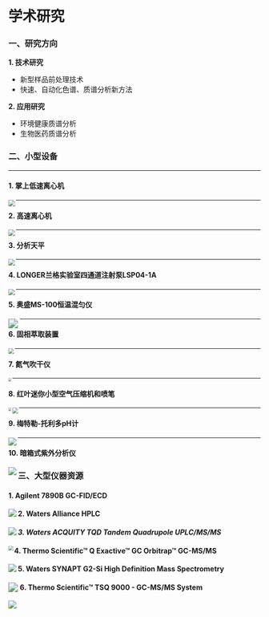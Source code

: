 # 学术研究

### 一、研究方向

**1. 技术研究**

- 新型样品前处理技术
- 快速、自动化色谱、质谱分析新方法

**2. 应用研究**

- 环境健康质谱分析
- 生物医药质谱分析

### 二、小型设备

------

#### **1. 掌上低速离心机**

<img src="../image/minicentrifugator.jpg" style="zoom:80%;" align='left' >



------

#### **2. 高速离心机**

<img src="../image/centrifugator.jpg" style="zoom:80%;" align='left' >



------

#### **3. 分析天平**

<img src="../image/balance.jpg" style="zoom:80%;" align='left' >



------
#### **4. LONGER兰格实验室四通道注射泵LSP04-1A**

<img src="../image/Longer LSP04-1A.jpg" style="zoom:80%;" align='left' >



------
#### **5. 奥盛MS-100恒温混匀仪**

<img src="../image/MS-100.jpg" style="zoom:120%;" align='left' >



------
#### **6. 固相萃取装置**

<img src="../image/SPE.jpg" style="zoom:67%;" align='left' >



------
#### **7. 氮气吹干仪**

<img src="../image/N2.png" style="zoom:40%;" align='left'>



------
#### **8. 红叶迷你小型空气压缩机和喷笔**



<img src="../image/Taiwan leaves.jpg" style="zoom:40%;" align='left'>

<img src="../image/aribrush.jpg" style="zoom:70%;" align='left'>



------
#### **9. 梅特勒-托利多pH计**

<img src="../image/pH.jpg" style="zoom:100%;" align='left'>



------
#### **10. 暗箱式紫外分析仪**

<img src="../image/UV.jpg" style="zoom:100%;" align='left'>



### 三、大型仪器资源

#### **1. Agilent 7890B GC-FID/ECD**

<img src="../image/7890b_7693_730x730_lg_11040.png" style="zoom:100%;" align='left'>

#### **2. Waters Alliance HPLC**

<img src="../image/Alliance-PLUS-HPLC-with-RI-PDA-ELSD-Detectors.jpg" style="zoom:100%;" align='left'>

#### ***3. Waters ACQUITY TQD Tandem Quadrupole UPLC/MS/MS***

<img src="../image/Xevo_TQ-S_MS_with_Acquity_UHPLC_LCMSMS.jpg" style="zoom:60%;" align='left'>

#### **4. Thermo Scientific™ Q Exactive™ GC Orbitrap™ GC-MS/MS**

<img src="../image/QExactive-GCMSMS-Orbitrap-with-Autosampler-frontangle-1335x1183.webp" style="zoom:100%;" align='left'>

#### **5. Waters SYNAPT G2-Si High Definition Mass Spectrometry**

<img src="../image/overview_synaptg2hdms.jpg" style="zoom:120%;" align='left'>

#### **6. Thermo Scientific™ TSQ 9000 - GC-MS/MS System**

<img src="../image/tsq-9000-trace-1300-as-1310-right-1300x1300.jpg-650.webp" style="zoom:100%;" align='left'>

